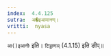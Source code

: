```yaml
---
index:  4.4.125
sutra:  अ�इआमानण्।
vritti:  nyasa
---
```


`आ()इआनीः` इति। `टिड्ढाणञ्` (4.1.15) इति ङीप्॥
